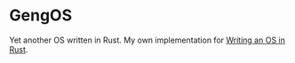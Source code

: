 # GengOS

Yet another OS written in Rust. My own implementation for [Writing an OS in Rust](https://os.phil-opp.com/).